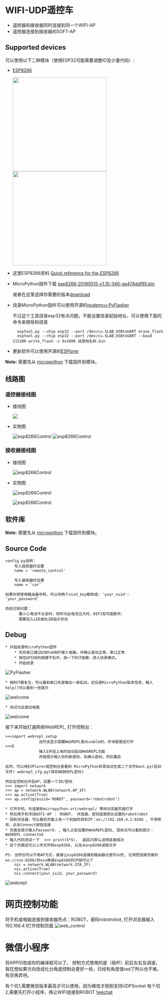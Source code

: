 # WIFI-UDP遥控车

* 遥控器和接收器同时连接到同一个WIFI-AP
* 遥控器连接到接收器的SOFT-AP

## Supported devices

可以使用以下二种模块（使用ESP32可能需要调整IO及少量代码）:

* [ESP8266]()

    <img src="media/esp8266module_1.png" height="300">
    <img src="media/esp8266module_2.png" height="300">
    
* 这里ESP8266资料
    [Quick reference for the ESP8266](http://docs.micropython.org/en/latest/esp8266/quickref.html)

* MicroPython固件下载
    [esp8266-20190515-v1.10-346-ga474ddf95.bin](http://micropython.org/resources/firmware/esp8266-20190515-v1.10-346-ga474ddf95.bin)

    或者在这里选择你需要的版本[download](http://micropython.org/download)

* 烧录MicroPython固件可以使用开源的[nodemcu-PyFlasher](https://github.com/marcelstoer/nodemcu-pyflasher)

    不过这个工具烧录esp32有点问题，不能设置烧录起始地址，可以使用下面的命令来擦除和烧录
    
        esptool.py --chip esp32 --port /dev/cu.SLAB_USBtoUART erase_flash
        esptool.py --chip esp32 --port /dev/cu.SLAB_USBtoUART --baud 115200 write_flash -z 0x1000 烧录档名称.bin

* 更新软件可以使用开源的[ESPlorer](https://www.amobbs.com/thread-5711180-1-1.html)

**Note:** 需要先从 [micropython](http://micropython.org/download) 下载固件到模块。



## 线路图


### 遥控器接线图

* 接线图
 
    ![](media/esp8266control.png)
    
* 实物图
 
    ![esp8266Control](media/control_1.jpg)
    ![esp8266Control](media/control_2.jpg)




### 接收器接线图

* 接线图

    ![esp8266Control](media/esp8266recv_sch.png)

* 实物图

    ![esp8266Control](media/car_1.jpg)
    
    ![esp8266Control](media/car_2.jpg)





## 软件库

**Note:** 需要先从 [micropython](http://micropython.org/download) 下载固件到模块。

    

## Source Code

    config.py说明：
        写入摇控器时设置
        name = 'remote_control'
    
        写入接收器时设置
        name = 'car'
    
    如果你想使用路由器中转，可以将两个ssid_key都改成: 'your_ssid': 'your_password'
    
    目前已知问题：
          要小心电池不太足时，同时马达电流过大时，WIFI有可能断开。
          需要加入LED或OLED指示状态


    


## Debug

	* 开始烧录MicroPython固件
  		* 先将串口通过USBtoUART接入电脑，并确认驱动正常，串口正常
  		* 按住GPIO0的按键不松开，按一下RST按键，进入烧录模式。
		* 开始烧录
		
   ![PyFlasher](media/pyFlasher.png)
	
    * 按RST键复位，可以看到串口先是输出一串乱码，还后是MicroPython版本信息，输入help()可以看到一些提示
   ![welcome](media/welcome.png)

	
    * 测试马达驱动电路
   ![welcome](media/pwm.png)


接下来开始打通网络WebREPL, 打开控制台：

    >>>import webrepl_setup
                   这时会显示提醒WebREPL是disable的，并询是是否打开
    >>>E
                   输入E开启上电时自动启动WebREPL功能
                   并按提示输入你的新密码，及确认密码，然后重启
    
    此时，可以用ESPlorer或控制台查看到 MicroPython目录自动生成二个文件boot.py(启动文件) webrepl_cfg.py(保存WEBREPL密码)
    
    然后在控制台开启AP，设置一个ID/密码
    >>> import network
    >>> ap = network.WLAN(network.AP_IF)
    >>> ap.active(True)
    >>> ap.config(essid='ROBOT', password='robotrobot')
    
    * 打开手机，先连接到micropython.ort/webrepl/ 等待浏览器页面打开
    * 然后用手机寻找WIFI-AP ： ROBOT， 并连接，密码就是刚长设置的robotrobot
    * 回到浏览器，可以看到页面上有一个初始的目标IP：ws://192.168.4.1:8266 , 不用修改，点击Connect按钮连接
    * 页面会提示输入Password: , 输入之前设置的WebREPL密码, 回车后可以看到提示： WebREPL connected
    * 输入代码测试一下  >>> print(5*5),  返回25那么说明连接成功
    * 这个页面还可以上传文件到esp8266, 以及从esp8266读取文件
    
    PS: 当然也可以不用AP方式，直接让esp8266连接到路由器也是可以的, 记得把连接页面的ws://xxx:8266/的xxx换成esp8266的IP就可以了
        nic = network.WLAN(network.STA_IF)
        nic.active(True)
        nic.connect(your_ssid, your_password)
        
   ![webrepl](media/webrepl.png)


# 网页控制功能

将手机或电脑连接到接收器热点：ROBOT，密码robotrobot, 打开浏览器输入192.168.4.1打开控制页面
![web_control](/media/web_control.png)


# 微信小程序

将APPID改成你的编译就可以了。
控制方式使用的是（摇杆）前后左右及调速，我在想如果方向改成化分角度控制会更好一些，已经有角度值rad了所以也不难，有空再弄吧。

有个坑1,需要微信版本最高才可以使用，因为微信才刚刚支持UDPSocket
有个坑2,需要先打开小程序，再让WIFI连接到ROBOT
[!wechat](/media/wechat.png)